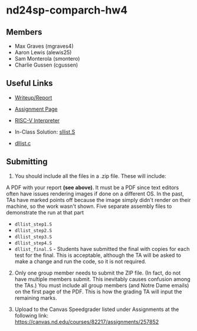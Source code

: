 # nd24sp-comparch-hw4

## Members
- Max Graves (mgraves4)
- Aaron Lewis (alewis25)
- Sam Monterola (smontero)
- Charlie Gussen (cgussen)

## Useful Links
- [Writeup/Report](https://docs.google.com/document/d/1293LL0FaZAJSEW8N8eSIITY0hWvZnir-zDqKiwcr7Mw/edit?usp=sharing)
- [Assignment Page](https://github.com/mmorri22/cse30321/blob/main/homeworks/homework04/Homework%2004.ipynb)
- [RISC-V Interpreter](https://www.cs.cornell.edu/courses/cs3410/2020sp/riscv/interpreter/)

- In-Class Solution: [sllist.S](https://raw.githubusercontent.com/mmorri22/cse30321/main/inclass-sols/lec10/sllist_step7.S)
- [dllist.c](https://raw.githubusercontent.com/mmorri22/cse30321/main/inclass/lec11/code/dllist.c)

## Submitting

1) You should include all the files in a .zip file. These will include:

A PDF with your report **(see above)**. It must be a PDF since text editors often have issues rendering images if done on a different OS. In the past, TAs have marked points off because the image simply didn't render on their machine, so the work wasn't shown.
Five separate assembly files to demonstrate the run at that part
- `dllist_step1.S`
- `dllist_step2.S`
- `dllist_step3.S`
- `dllist_step4.S`
- `dllist_final.S` - Students have submitted the final with copies for each test for the final. This is acceptable, although the TA will be asked to make a change and run the code, so it is not required.

2) Only one group member needs to submit the ZIP file. (In fact, do not have multiple members submit. This inevitably causes confusion among the TAs.) You must include all group members (and Notre Dame emails) on the first page of the PDF. This is how the grading TA will input the remaining marks.

3) Upload to the Canvas Speedgrader listed under Assignments at the following link: https://canvas.nd.edu/courses/82217/assignments/257852
